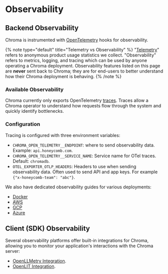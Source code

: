 # Observability


## Backend Observability

Chroma is instrumented with [OpenTelemetry](https://opentelemetry.io/) hooks for observability.

{% note type="default" title="Telemetry vs Observability" %}
"[Telemetry](../../docs/overview/telemetry)" refers to anonymous product usage statistics we collect. "Observability" refers to metrics, logging, and tracing which can be used by anyone operating a Chroma deployment. Observability features listed on this page are **never** sent back to Chroma; they are for end-users to better understand how their Chroma deployment is behaving.
{% /note %}

### Available Observability

Chroma currently only exports OpenTelemetry [traces](https://opentelemetry.io/docs/concepts/signals/traces/). Traces allow a Chroma operator to understand how requests flow through the system and quickly identify bottlenecks.

### Configuration

Tracing is configured with three environment variables:

- `CHROMA_OPEN_TELEMETRY__ENDPOINT`: where to send observability data. Example: `api.honeycomb.com`.
- `CHROMA_OPEN_TELEMETRY__SERVICE_NAME`: Service name for OTel traces. Default: `chromadb`.
- `OTEL_EXPORTER_OTLP_HEADERS`: Headers to use when sending observability data. Often used to send API and app keys. For example `{"x-honeycomb-team": "abc"}`.

We also have dedicated observability guides for various deployments:
* [Docker](../containers/docker#observability-with-docker)
* [AWS](../cloud-providers/aws#observability-with-AWS)
* [GCP](../cloud-providers/gcp#observability-with-GCP)
* [Azure](../cloud-providers/azure#observability-with-Azure)

## Client (SDK) Observability

Several observability platforms offer built-in integrations for Chroma, allowing you to monitor your application's interactions with the Chroma server:
- [OpenLLMetry Integration](../../integrations/frameworks/openllmetry).
- [OpenLIT Integration](../../integrations/frameworks/openlit).
